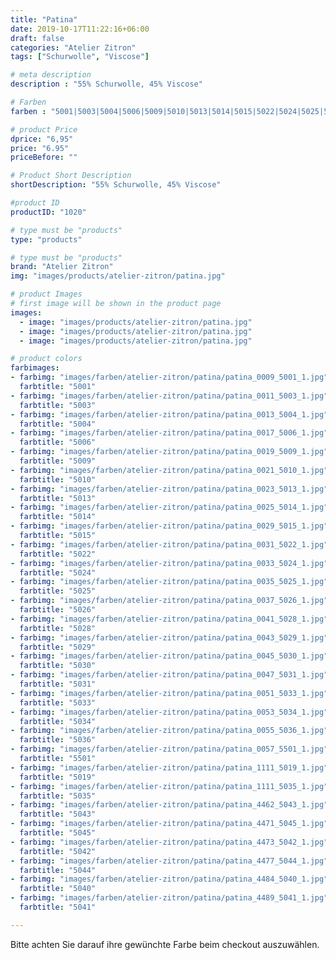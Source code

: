 ```yaml
---
title: "Patina"
date: 2019-10-17T11:22:16+06:00
draft: false
categories: "Atelier Zitron"
tags: ["Schurwolle", "Viscose"]	

# meta description
description : "55% Schurwolle, 45% Viscose"

# Farben
farben : "5001|5003|5004|5006|5009|5010|5013|5014|5015|5022|5024|5025|5026|5028|5029|5030|5031|5033|5034|5036|5501|5019|5035|5043|5045|5042|5044|5040|5041"

# product Price
dprice: "6,95"
price: "6.95"
priceBefore: ""

# Product Short Description
shortDescription: "55% Schurwolle, 45% Viscose"

#product ID
productID: "1020"

# type must be "products"
type: "products"

# type must be "products"
brand: "Atelier Zitron"
img: "images/products/atelier-zitron/patina.jpg"   

# product Images
# first image will be shown in the product page
images:
  - image: "images/products/atelier-zitron/patina.jpg"
  - image: "images/products/atelier-zitron/patina.jpg"
  - image: "images/products/atelier-zitron/patina.jpg"

# product colors
farbimages:
- farbimg: "images/farben/atelier-zitron/patina/patina_0009_5001_1.jpg"	
  farbtitle: "5001"
- farbimg: "images/farben/atelier-zitron/patina/patina_0011_5003_1.jpg"	
  farbtitle: "5003"
- farbimg: "images/farben/atelier-zitron/patina/patina_0013_5004_1.jpg"	
  farbtitle: "5004"
- farbimg: "images/farben/atelier-zitron/patina/patina_0017_5006_1.jpg"	
  farbtitle: "5006"
- farbimg: "images/farben/atelier-zitron/patina/patina_0019_5009_1.jpg"	
  farbtitle: "5009"
- farbimg: "images/farben/atelier-zitron/patina/patina_0021_5010_1.jpg"	
  farbtitle: "5010"
- farbimg: "images/farben/atelier-zitron/patina/patina_0023_5013_1.jpg"	
  farbtitle: "5013"
- farbimg: "images/farben/atelier-zitron/patina/patina_0025_5014_1.jpg"	
  farbtitle: "5014"
- farbimg: "images/farben/atelier-zitron/patina/patina_0029_5015_1.jpg"	
  farbtitle: "5015"
- farbimg: "images/farben/atelier-zitron/patina/patina_0031_5022_1.jpg"	
  farbtitle: "5022"
- farbimg: "images/farben/atelier-zitron/patina/patina_0033_5024_1.jpg"	
  farbtitle: "5024"
- farbimg: "images/farben/atelier-zitron/patina/patina_0035_5025_1.jpg"	
  farbtitle: "5025"
- farbimg: "images/farben/atelier-zitron/patina/patina_0037_5026_1.jpg"	
  farbtitle: "5026"
- farbimg: "images/farben/atelier-zitron/patina/patina_0041_5028_1.jpg"	
  farbtitle: "5028"
- farbimg: "images/farben/atelier-zitron/patina/patina_0043_5029_1.jpg"	
  farbtitle: "5029"
- farbimg: "images/farben/atelier-zitron/patina/patina_0045_5030_1.jpg"	
  farbtitle: "5030"
- farbimg: "images/farben/atelier-zitron/patina/patina_0047_5031_1.jpg"	
  farbtitle: "5031"
- farbimg: "images/farben/atelier-zitron/patina/patina_0051_5033_1.jpg"	
  farbtitle: "5033"
- farbimg: "images/farben/atelier-zitron/patina/patina_0053_5034_1.jpg"	
  farbtitle: "5034"
- farbimg: "images/farben/atelier-zitron/patina/patina_0055_5036_1.jpg"	
  farbtitle: "5036"
- farbimg: "images/farben/atelier-zitron/patina/patina_0057_5501_1.jpg"	
  farbtitle: "5501"
- farbimg: "images/farben/atelier-zitron/patina/patina_1111_5019_1.jpg"	
  farbtitle: "5019"
- farbimg: "images/farben/atelier-zitron/patina/patina_1111_5035_1.jpg"	
  farbtitle: "5035"
- farbimg: "images/farben/atelier-zitron/patina/patina_4462_5043_1.jpg"	
  farbtitle: "5043"
- farbimg: "images/farben/atelier-zitron/patina/patina_4471_5045_1.jpg"	
  farbtitle: "5045"
- farbimg: "images/farben/atelier-zitron/patina/patina_4473_5042_1.jpg"	
  farbtitle: "5042"
- farbimg: "images/farben/atelier-zitron/patina/patina_4477_5044_1.jpg"	
  farbtitle: "5044"
- farbimg: "images/farben/atelier-zitron/patina/patina_4484_5040_1.jpg"	
  farbtitle: "5040"
- farbimg: "images/farben/atelier-zitron/patina/patina_4489_5041_1.jpg"	
  farbtitle: "5041"

---
```


Bitte achten Sie darauf ihre gewünchte Farbe beim checkout auszuwählen.

